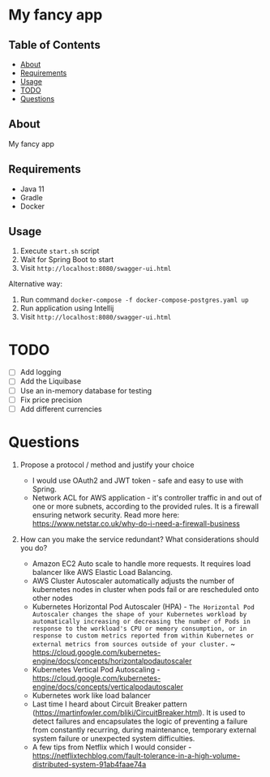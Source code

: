 # My fancy app

## Table of Contents
+ [About](#about)
+ [Requirements](#requirements)
+ [Usage](#usage)
+ [TODO](#todo)
+ [Questions](#questions)

## About <a name = "about"></a>
My fancy app

## Requirements <a name = "requirements"></a>
- Java 11
- Gradle
- Docker

## Usage <a name = "usage"></a>

1. Execute `start.sh` script
2. Wait for Spring Boot to start
3. Visit `http://localhost:8080/swagger-ui.html`

Alternative way:
1. Run command `docker-compose -f docker-compose-postgres.yaml up`
2. Run application using Intellij
3. Visit `http://localhost:8080/swagger-ui.html`

# TODO <a name = "todo"></a>
- [ ] Add logging
- [ ] Add the Liquibase
- [ ] Use an in-memory database for testing
- [ ] Fix price precision
- [ ] Add different currencies

# Questions <a name = "questions"></a>
1. Propose a protocol / method and justify your choice
    - I would use OAuth2 and JWT token - safe and easy to use with Spring. 
    - Network ACL for AWS application - it's controller traffic in and out of one or more subnets, according to the provided rules. It is a firewall ensuring network security. Read more here: https://www.netstar.co.uk/why-do-i-need-a-firewall-business

2. How can you make the service redundant? What considerations should you do?
   - Amazon EC2 Auto scale to handle more requests. It requires load balancer like AWS Elastic Load Balancing.
   - AWS Cluster Autoscaler automatically adjusts the number of kubernetes nodes in cluster when pods fail or are rescheduled onto other nodes
   - Kubernetes Horizontal Pod Autoscaler (HPA) - `The Horizontal Pod Autoscaler changes the shape of your Kubernetes workload by automatically increasing or decreasing the number of Pods in response to the workload's CPU or memory consumption, or in response to custom metrics reported from within Kubernetes or external metrics from sources outside of your cluster.` ~ https://cloud.google.com/kubernetes-engine/docs/concepts/horizontalpodautoscaler 
   - Kubernetes Vertical Pod Autoscaling - https://cloud.google.com/kubernetes-engine/docs/concepts/verticalpodautoscaler
   - Kubernetes work like load balancer
   - Last time I heard about Circuit Breaker pattern (https://martinfowler.com/bliki/CircuitBreaker.html). It is used to detect failures and encapsulates the logic of preventing a failure from constantly recurring, during maintenance, temporary external system failure or unexpected system difficulties.
   - A few tips from Netflix which I would consider - https://netflixtechblog.com/fault-tolerance-in-a-high-volume-distributed-system-91ab4faae74a